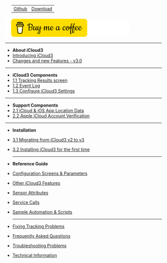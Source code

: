 <nav>
  <table style="padding: 10px 0 5px 20px;">
    <tr>
      <td>
        <a href="https://github.com/gcobb321/icloud3_v3" class="button-base">Github</a>
      </td>
      <td>
        <a href="https://github.com/gcobb321/icloud3_v3/releases" class="button-base">Download</a>
      </td>
    </tr>
  </table>
</nav>

<a href="https://www.buymeacoffee.com/gcobb321" target="_blank"><img src="images/buymeacoffee-sidebar.png"/></a>


------
- **About iCloud3**
- [Introducing iCloud3](chapters/1.0-introduction.md)
- [Changes and new Features - v3.0](chapters/0.0-change-log-v3.0.md)

------
- **iCloud3 Components**
- [1.1 Tracking Results screen](chapters/1.1-tracking-results-screen.md)
- [1.2 Event Log](chapters/1.2-event-log.md)
- [1.3 Configure iCloud3 Settings](chapters/1.3-configure-settings.md)

------
- **Support Components**
- [2.1 iCloud & iOS App Location Data](chapters/2-icloud-iosapp-loc-data.md)
- [2.2 Apple iCloud Account Verification](chapters/3-apple-id-verification.md)

-----
- **Installation**
- [3.1 Migrating from iCloud3 v2 to v3](chapters/0.1-migrating-v2.4-to-v3.0.md)
- [3.2 Installing iCloud3 for the first time](chapters/2.0-installing-and-configuring.md)

  ------
- **Reference Guide**
- [Configuration Screens & Parameters](chapters/3.0-config-parms.md)
- [Other iCloud3 Features](chapters/3.1-other-topics.md)
- [Sensor Attributes](chapters/3.2-attributes.md)
- [Service Calls](chapters/4.1-service-calls.md)
- [Sample Automation & Scripts](chapters/5.0-sample-automation-scripts.md)

  ------

- [Fixing Tracking Problems](chapters/4.2-device-tracking-problems.md)
- [Frequently Asked Questions](chapters/4.3-frequently-asked-questions.md)
- [Troubleshooting Problems](chapters/4.6-troubleshooting-problems.md)
- [Technical Information](chapters/6.0-tech-info.md)

